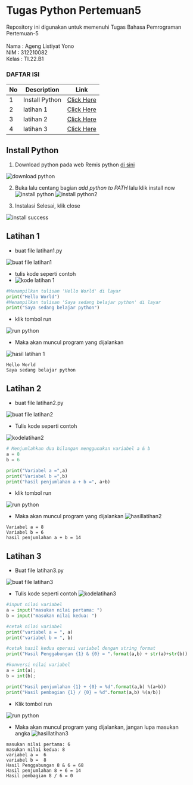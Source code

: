 # Tugas Python Pertemuan5

Repository ini digunakan untuk memenuhi Tugas Bahasa Pemrograman Pertemuan-5<br><br>
Nama :  Ageng Listiyat Yono <br>
NIM : 312210082<br>
Kelas : TI.22.B1<br>

### DAFTAR ISI <br>
| No | Description | Link |
| ----- | ----- | ---- |
| 1 | Install Python| [Click Here](#Install-Python)|
| 2 | latihan 1 | [Click Here](#Latihan-1) |
| 3 | latihan 2 | [Click Here](#Latihan-2) |
| 4 | latihan 3 | [Click Here](#Latihan-3) |

## Install Python
1. Download python pada web Remis python [di sini](https://python.org)

![download python](https://user-images.githubusercontent.com/47426095/196260682-ab4d3c1a-b0d9-47ea-8737-db2b81b58410.PNG)

2. Buka lalu centang bagian *add python to PATH* lalu klik install now
![install python](https://user-images.githubusercontent.com/47426095/196260923-3c52d21d-89d4-465d-b0d2-ae11e1906d6c.PNG)
![install python2](https://user-images.githubusercontent.com/47426095/196261110-f1242a77-73a2-46e8-91d4-c428e9bdfd7e.PNG)


3. Instalasi Selesai, klik close

![install success](https://user-images.githubusercontent.com/47426095/196261213-d2d12ebd-893a-4e82-9715-28422d4fcc7b.PNG)


## Latihan 1
* buat file latihan1.py

![buat file latihan1](https://user-images.githubusercontent.com/47426095/196225814-00e353e7-4bf8-49fa-a0bf-dab618a3f01d.PNG)

* tulis kode seperti contoh
* ![kode latihan 1](https://user-images.githubusercontent.com/115475428/197215998-21414cd7-95f2-4eb4-98d0-43668ea69d85.png)

```python
#Menampilkan tulisan 'Hello World' di layar
print("Hello World")
#Menampilkan tulisan 'Saya sedang belajar python' di layar
print("Saya sedang belajar python")
```
* klik tombol run

![run python](https://user-images.githubusercontent.com/47426095/196225970-24f8e914-92ba-4f2b-8094-e67844053d1c.PNG)

* Maka akan muncul program yang dijalankan

![hasil latihan 1](https://user-images.githubusercontent.com/115475428/197217978-fb789aeb-d2b5-4382-b882-27909ae805b6.png)
```
Hello World
Saya sedang belajar python
```


## Latihan 2
* buat file latihan2.py

![buat file latihan2](https://user-images.githubusercontent.com/47426095/196226746-77ab9834-d5d9-478e-95b9-84c2a5929079.PNG)

* Tulis kode seperti contoh

![kodelatihan2](https://user-images.githubusercontent.com/115475428/197220151-2b8dd36f-a8e1-43c4-9cc0-b8bee8bf3d52.png)
``` python
# Menjumlahkan dua bilangan menggunakan variabel a & b
a = 8
b = 6

print("Variabel a =",a)
print("Variabel b =",b)
print("hasil penjumlahan a + b =", a+b)
```


* klik tombol run

![run python](https://user-images.githubusercontent.com/47426095/196226867-b202f7d9-79ae-4577-b93f-8279d92d42a5.PNG)

* Maka akan muncul program yang dijalankan
![hasillatihan2](https://user-images.githubusercontent.com/115475428/197220430-d4797f59-df86-47c5-9688-ec9d64199680.png)

```
Variabel a = 8
Variabel b = 6
hasil penjumlahan a + b = 14
```


## Latihan 3
* Buat file latihan3.py

![buat file latihan3](https://user-images.githubusercontent.com/47426095/196228787-1fa10f4d-ac73-4f1f-a4ba-4f214f2d713b.PNG)

* Tulis kode seperti contoh
![kodelatihan3](https://user-images.githubusercontent.com/115475428/197234062-f7a6a8e8-2e53-4565-a1ab-38aea3bf9a67.png)
```python
#input nilai variabel
a = input("masukan nilai pertama: ")
b = input("masukan nilai kedua: ")

#cetak nilai variabel
print("variabel a = ", a)
print("variabel b = ", b)

#cetak hasil kedua operasi variabel dengan string format
print("Hasil Penggabungan {1} & {0} = ".format(a,b) + str(a)+str(b))

#konversi nilai variabel 
a = int(a);
b = int(b);

print("Hasil penjumlahan {1} + {0} = %d".format(a,b) %(a+b))
print("Hasil pembagian {1} / {0} = %d".format(a,b) %(a/b))
```
* Klik tombol run

![run python](https://user-images.githubusercontent.com/47426095/196228887-fddb8a47-afc5-4476-af01-e03a07e849ab.PNG)

* Maka akan muncul program yang dijalankan, jangan lupa masukan angka
![hasillatihan3](https://user-images.githubusercontent.com/115475428/197234343-cb5dfdde-edc9-404d-a1fd-e103eb149742.png)


```
masukan nilai pertama: 6
masukan nilai kedua: 8
variabel a =  6
variabel b =  8
Hasil Penggabungan 8 & 6 = 68
Hasil penjumlahan 8 + 6 = 14
Hasil pembagian 8 / 6 = 0
```

